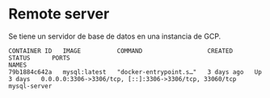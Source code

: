 # Remote server


Se tiene un servidor de base de datos en una instancia de GCP.


    CONTAINER ID   IMAGE          COMMAND                  CREATED      STATUS      PORTS                                                    NAMES
    79b1884c642a   mysql:latest   "docker-entrypoint.s…"   3 days ago   Up 3 days   0.0.0.0:3306->3306/tcp, [::]:3306->3306/tcp, 33060/tcp   mysql-server